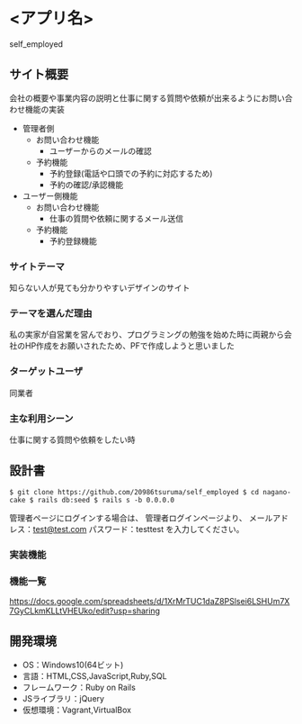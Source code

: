 # <アプリ名>
self_employed

## サイト概要
会社の概要や事業内容の説明と仕事に関する質問や依頼が出来るようにお問い合わせ機能の実装

- 管理者側
  - お問い合わせ機能
    - ユーザーからのメールの確認
  - 予約機能
    - 予約登録(電話や口頭での予約に対応するため)
    - 予約の確認/承認機能
- ユーザー側機能
  - お問い合わせ機能
    - 仕事の質問や依頼に関するメール送信
  - 予約機能
    - 予約登録機能
　

### サイトテーマ
知らない人が見ても分かりやすいデザインのサイト

### テーマを選んだ理由
私の実家が自営業を営んでおり、プログラミングの勉強を始めた時に両親から会社のHP作成をお願いされたため、PFで作成しようと思いました

### ターゲットユーザ
同業者

### 主な利用シーン
仕事に関する質問や依頼をしたい時

## 設計書

`$ git clone https://github.com/20986tsuruma/self_employed
$ cd nagano-cake
$ rails db:seed
$ rails s -b 0.0.0.0`

管理者ページにログインする場合は、
管理者ログインページより、
メールアドレス：test@test.com
パスワード：testtest
を入力してください。

### 実装機能

### 機能一覧
https://docs.google.com/spreadsheets/d/1XrMrTUC1daZ8PSlsei6LSHUm7X7GyCLkmKLLtVHEUko/edit?usp=sharing

## 開発環境
- OS：Windows10(64ビット)
- 言語：HTML,CSS,JavaScript,Ruby,SQL
- フレームワーク：Ruby on Rails
- JSライブラリ：jQuery
- 仮想環境：Vagrant,VirtualBox